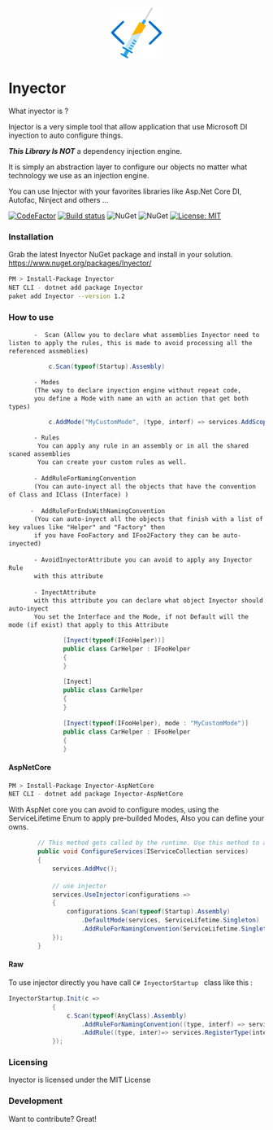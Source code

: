 <p align="center">
  <img src="inyector.jpg" alt="Inyector" width="100"/>
</p>

# Inyector

What inyector is ? 

Injector is a very simple tool that allow application that use Microsoft DI inyection to auto configure things.

***This Library Is NOT*** a dependency injection engine.

It is simply an abstraction layer to configure our objects no matter what technology we use as an injection engine.

You can use Injector with your favorites libraries like Asp.Net Core DI, Autofac, Ninject and others ...

[![CodeFactor](https://www.codefactor.io/repository/github/davidrevoledo/inyector/badge)](https://www.codefactor.io/repository/github/davidrevoledo/inyector)
[![Build status](https://ci.appveyor.com/api/projects/status/j7f6vfv3s4nwwak6?svg=true)](https://ci.appveyor.com/project/davidrevoledo/inyector)
![NuGet](https://img.shields.io/nuget/dt/Inyector.svg)
![NuGet](https://img.shields.io/nuget/v/Inyector.svg)
[![License: MIT](https://img.shields.io/badge/License-MIT-yellow.svg)](https://opensource.org/licenses/MIT)


### Installation
Grab the latest Inyector NuGet package and install in your solution. https://www.nuget.org/packages/Inyector/
```sh
PM > Install-Package Inyector 
NET CLI - dotnet add package Inyector 
paket add Inyector --version 1.2
```

### How to use
           -  Scan (Allow you to declare what assemblies Inyector need to listen to apply the rules, this is made to avoid processing all the referenced assmeblies)
```c#
           c.Scan(typeof(Startup).Assembly)
```    
           
           - Modes 
           (The way to declare inyection engine without repeat code,
           you define a Mode with name an with an action that get both types)
           
```c#
           c.AddMode("MyCustomMode", (type, interf) => services.AddScoped(interf, type));
```    
           
           - Rules
            You can apply any rule in an assembly or in all the shared scaned assemblies
            You can create your custom rules as well.
           
           - AddRuleForNamingConvention
           (You can auto-inyect all the objects that have the convention of Class and IClass (Interface) )
            
          -  AddRuleForEndsWithNamingConvention
           (You can auto-inyect all the objects that finish with a list of key values like "Helper" and "Factory" then
           if you have FooFactory and IFoo2Factory they can be auto-inyected)
           
           - AvoidInyectorAttribute you can avoid to apply any Inyector Rule
           with this attribute
           
           - InyectAttribute 
           with this attribute you can declare what object Inyector should auto-inyect
           You set the Interface and the Mode, if not Default will the mode (if exist) that apply to this Attribute
           
```c#
               [Inyect(typeof(IFooHelper))]
               public class CarHelper : IFooHelper
               {
               }
```    
   
```c#
               [Inyect]
               public class CarHelper 
               {
               }
```    
   
```c#
               [Inyect(typeof(IFooHelper), mode : "MyCustomMode")]
               public class CarHelper : IFooHelper
               {
               }
```    

#### AspNetCore
```sh
PM > Install-Package Inyector-AspNetCore 	
NET CLI - dotnet add package Inyector-AspNetCore 
```

With AspNet core you can avoid to configure modes, using the ServiceLifetime Enum to apply pre-builded Modes,
Also you can define your owns.

```c#
        // This method gets called by the runtime. Use this method to add services to the container.
        public void ConfigureServices(IServiceCollection services)
        {
            services.AddMvc();

            // use injector
            services.UseInjector(configurations =>
            {
                configurations.Scan(typeof(Startup).Assembly)
                    .DefaultMode(services, ServiceLifetime.Singleton)
                    .AddRuleForNamingConvention(ServiceLifetime.Singleton);
            });
        }
```

#### Raw
To use injector directly you have call ```C# InyectorStartup ``` class like this :
```c#
InyectorStartup.Init(c =>
            {
                c.Scan(typeof(AnyClass).Assembly)
                    .AddRuleForNamingConvention((type, interf) => services.AddSingleton(interf, type))
                    .AddRule((type, inter)=> services.RegisterType(inter, type));
            });
```



### Licensing
Inyector is licensed under the MIT License

### Development
Want to contribute? Great!



